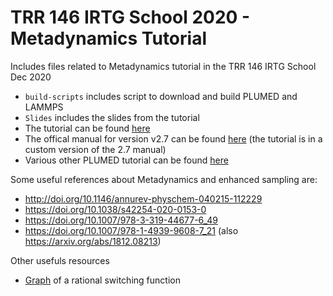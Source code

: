# TRR 146 IRTG School 2020 - Metadynamics Tutorial
Includes files related to Metadynamics tutorial in the TRR 146 IRTG School Dec 2020

- `build-scripts` includes script to download and build PLUMED and LAMMPS
- `Slides` includes the slides from the tutorial
- The tutorial can be found [here](https://ves-code.github.io/doc-irtg-school-2020/user-doc/html/irtg-school-mainz-2020-metad.html)
- The offical manual for version v2.7 can be found [here](https://www.plumed.org/doc-v2.7/user-doc/html/index.html) (the tutorial is in a custom version of the 2.7 manual)
- Various other PLUMED tutorial can be found [here](https://www.plumed.org/doc-v2.7/user-doc/html/tutorials.html)


Some useful references about Metadynamics and enhanced sampling are:
- http://doi.org/10.1146/annurev-physchem-040215-112229
- https://doi.org/10.1038/s42254-020-0153-0
- https://doi.org/10.1007/978-3-319-44677-6_49
- https://doi.org/10.1007/978-1-4939-9608-7_21 (also https://arxiv.org/abs/1812.08213)

Other usefuls resources
- [Graph](https://www.desmos.com/calculator/nqujdsvj0z) of a rational switching function
